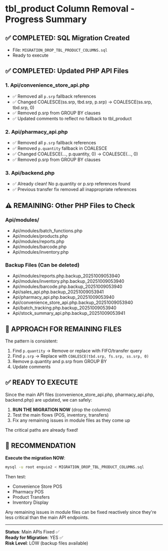 # tbl_product Column Removal - Progress Summary

## ✅ COMPLETED: SQL Migration Created
- File: `MIGRATION_DROP_TBL_PRODUCT_COLUMNS.sql`
- Ready to execute

## ✅ COMPLETED: Updated PHP API Files

### 1. Api/convenience_store_api.php
- ✅ Removed all `p.srp` fallback references
- ✅ Changed COALESCE(ss.srp, tbd.srp, p.srp) → COALESCE(ss.srp, tbd.srp, 0)
- ✅ Removed p.srp from GROUP BY clauses
- ✅ Updated comments to reflect no fallback to tbl_product

### 2. Api/pharmacy_api.php  
- ✅ Removed all `p.srp` fallback references
- ✅ Removed `p.quantity` fallback in COALESCE
- ✅ Changed COALESCE(..., p.quantity, 0) → COALESCE(..., 0)
- ✅ Removed p.srp from GROUP BY clauses

### 3. Api/backend.php
- ✅ Already clean! No p.quantity or p.srp references found
- ✅ Previous transfer fix removed all inappropriate references

## ⚠️ REMAINING: Other PHP Files to Check

### Api/modules/
- Api/modules/batch_functions.php
- Api/modules/products.php
- Api/modules/reports.php
- Api/modules/barcode.php
- Api/modules/inventory.php

### Backup Files (Can be deleted)
- Api/modules/reports.php.backup_20251009053940
- Api/modules/inventory.php.backup_20251009053940
- Api/modules/barcode.php.backup_20251009053940
- Api/sales_api.php.backup_20251009053941
- Api/pharmacy_api.php.backup_20251009053940
- Api/convenience_store_api.php.backup_20251009053940
- Api/batch_tracking.php.backup_20251009053940
- Api/stock_summary_api.php.backup_20251009053941

## 🔧 APPROACH FOR REMAINING FILES

The pattern is consistent:
1. Find `p.quantity` → Remove or replace with FIFO/transfer query
2. Find `p.srp` → Replace with `COALESCE(tbd.srp, fs.srp, ss.srp, 0)`
3. Remove p.quantity and p.srp from GROUP BY
4. Update comments

## ✅ READY TO EXECUTE

Since the main API files (convenience_store_api.php, pharmacy_api.php, backend.php) are updated, we can safely:

1. **RUN THE MIGRATION NOW** (drop the columns)
2. Test the main flows (POS, inventory, transfers)
3. Fix any remaining issues in module files as they come up

The critical paths are already fixed!

## 📝 RECOMMENDATION

**Execute the migration NOW**:
```bash
mysql -u root enguio2 < MIGRATION_DROP_TBL_PRODUCT_COLUMNS.sql
```

Then test:
- Convenience Store POS
- Pharmacy POS
- Product Transfers
- Inventory Display

Any remaining issues in module files can be fixed reactively since they're less critical than the main API endpoints.

---

**Status**: Main APIs Fixed ✅  
**Ready for Migration**: YES ✅  
**Risk Level**: LOW (backup files available)

